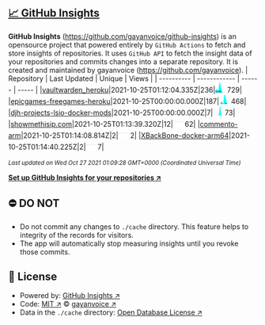 ## [:chart_with_upwards_trend: GitHub Insights](https://github.com/gayanvoice/github-insights)
**GitHub Insights** (https://github.com/gayanvoice/github-insights) is an opensource project that powered entirely by  `GitHub Actions` to fetch and store insights of repositories.
It uses `GitHub API` to fetch the insight data of your repositories and commits changes into a separate repository. It is created and maintained by gayanvoice (https://github.com/gayanvoice).
| Repository | Last Updated | Unique | Views |
 | ---------- | ------------ | ------ | ----- |
|[vaultwarden_heroku](https://github.com/davidjameshowell/gh-insights-template/tree/master/readme/315185981/week.md)|2021-10-25T01:12:04.335Z|236|<img alt="Response time graph" src="https://github.com/davidjameshowell/gh-insights-template/raw/master/graph/315185981/small/week.png" height="20"> 729|
|[epicgames-freegames-heroku](https://github.com/davidjameshowell/gh-insights-template/tree/master/readme/322749314/week.md)|2021-10-25T00:00:00.000Z|187|<img alt="Response time graph" src="https://github.com/davidjameshowell/gh-insights-template/raw/master/graph/322749314/small/week.png" height="20"> 468|
|[djh-projects-lsio-docker-mods](https://github.com/davidjameshowell/gh-insights-template/tree/master/readme/226278419/week.md)|2021-10-25T00:00:00.000Z|7|<img alt="Response time graph" src="https://github.com/davidjameshowell/gh-insights-template/raw/master/graph/226278419/small/week.png" height="20"> 73|
|[showmethisip.com](https://github.com/davidjameshowell/gh-insights-template/tree/master/readme/325695534/week.md)|2021-10-25T01:13:39.320Z|12|<img alt="Response time graph" src="https://github.com/davidjameshowell/gh-insights-template/raw/master/graph/325695534/small/week.png" height="20"> 62|
|[commento-arm](https://github.com/davidjameshowell/gh-insights-template/tree/master/readme/377026737/week.md)|2021-10-25T01:14:08.814Z|2|<img alt="Response time graph" src="https://github.com/davidjameshowell/gh-insights-template/raw/master/graph/377026737/small/week.png" height="20"> 2|
|[XBackBone-docker-arm64](https://github.com/davidjameshowell/gh-insights-template/tree/master/readme/372081962/week.md)|2021-10-25T01:14:40.225Z|2|<img alt="Response time graph" src="https://github.com/davidjameshowell/gh-insights-template/raw/master/graph/372081962/small/week.png" height="20"> 7|

<small><i>Last updated on Wed Oct 27 2021 01:09:28 GMT+0000 (Coordinated Universal Time)</i></small>

[**Set up GitHub Insights for your repositories ↗️**](https://github.com/gayanvoice/github-insights)
## ⛔ DO NOT
- Do not commit any changes to `./cache` directory. This feature helps to integrity of the records for visitors.
- The app will automatically stop measuring insights until you revoke those commits.
## 📄 License
- Powered by: [GitHub Insights ↗️](https://github.com/gayanvoice/github-insights)
- Code: [MIT ↗️](./LICENSE) © [gayanvoice ↗️](https://github.com/gayanvoice)
- Data in the `./cache` directory: [Open Database License ↗️](https://opendatacommons.org/licenses/odbl/1-0/)